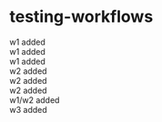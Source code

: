 # testing-workflows
w1 added  
w1 added  
w1 added  
w2 added  
w2 added  
w2 added  
w1/w2 added  
w3 added  
